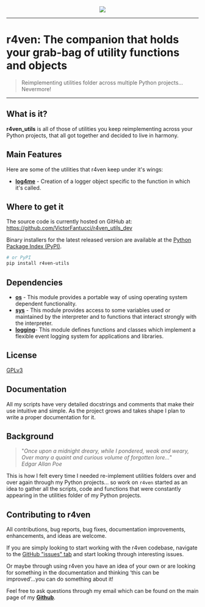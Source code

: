 <div align="center">
  <img src="imgs/r4ven_logo.png"><br>
</div>

-----------------

# r4ven: The companion that holds your grab-bag of utility functions and objects

> Reimplementing utilities folder across multiple Python projects... Nevermore!

-----------------

## What is it?

**r4ven_utils** is all of those of utilities you keep reimplementing across your Python projects, that all got together and decided to live in harmony.

## Main Features
Here are some of the utilities that r4ven keep under it's wings:

  - [**log4me**][log-4-me] - Creation of a logger object specific to the function in which it's called.

   [log-4-me]: r4ven_utils/log4me.py

## Where to get it
The source code is currently hosted on GitHub at:
https://github.com/VictorFantucci/r4ven_utils_dev

Binary installers for the latest released version are available at the [Python
Package Index (PyPI)](https://pypi.org/project/r4ven_utils).
```sh
# or PyPI
pip install r4ven-utils
```

## Dependencies
- [**os**][os-module] - This module provides a portable way of using operating system dependent functionality.
- [**sys**][sys-module] - This module provides access to some variables used or maintained by the interpreter and to functions that interact strongly with the interpreter.
- [**logging**][logging-module]- This module defines functions and classes which implement a flexible event logging system for applications and libraries.

[os-module]: https://docs.python.org/3/library/os.html
[sys-module]: https://docs.python.org/3/library/sys.html
[logging-module]: https://docs.python.org/3/library/logging.htmlhttps://github.com/stub42/pytz

## License
[GPLv3](LICENSE)

## Documentation
All my scripts have very detailed docstrings and comments that make their use intuitive and simple. As the project grows and takes shape I plan to write a  proper documentation for it.

## Background
> "*Once upon a midnight dreary, while I pondered, weak and weary,<br>
Over many a quaint and curious volume of forgotten lore...*"<br>
*Edgar Allan Poe*

This is how I felt every time I needed re-implement utilities folders over and over again through my Python projects... so work on ``r4ven`` started as an idea to gather all the scripts, code and functions that were constantly appearing in the utilities folder of my Python projects.

## Contributing to r4ven

All contributions, bug reports, bug fixes, documentation improvements, enhancements, and ideas are welcome.

If you are simply looking to start working with the r4ven codebase, navigate to the [GitHub "issues" tab](https://github.com/VictorFantucci/r4ven_utils_dev/issues) and start looking through interesting issues.

Or maybe through using r4ven you have an idea of your own or are looking for something in the documentation and thinking ‘this can be improved’...you can do something about it!

Feel free to ask questions through my email which can be found on the main page of my [**Github**](https://github.com/VictorFantucci).
